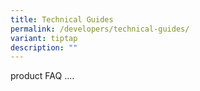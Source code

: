 ```yaml
---
title: Technical Guides
permalink: /developers/technical-guides/
variant: tiptap
description: ""
---
```

<p>product FAQ ....</p>